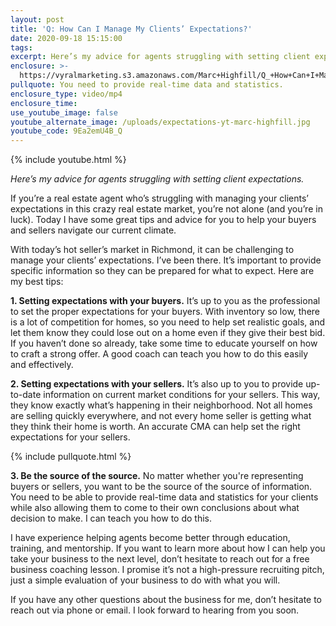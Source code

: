```yaml
---
layout: post
title: 'Q: How Can I Manage My Clients’ Expectations?'
date: 2020-09-18 15:15:00
tags:
excerpt: Here’s my advice for agents struggling with setting client expectations.
enclosure: >-
  https://vyralmarketing.s3.amazonaws.com/Marc+Highfill/Q_+How+Can+I+Manage+My+Clients%E2%80%99+Expectations_.mp4
pullquote: You need to provide real-time data and statistics.
enclosure_type: video/mp4
enclosure_time:
use_youtube_image: false
youtube_alternate_image: /uploads/expectations-yt-marc-highfill.jpg
youtube_code: 9Ea2emU4B_Q
---
```


{% include youtube.html %}

*Here’s my advice for agents struggling with setting client expectations.*

If you’re a real estate agent who’s struggling with managing your clients’ expectations in this crazy real estate market, you’re not alone (and you’re in luck). Today I have some great tips and advice for you to help your buyers and sellers navigate our current climate.

With today’s hot seller’s market in Richmond, it can be challenging to manage your clients’ expectations. I’ve been there. It’s important to provide specific information so they can be prepared for what to expect. Here are my best tips:

**1\. Setting expectations with your buyers.** It’s up to you as the professional to set the proper expectations for your buyers. With inventory so low, there is a lot of competition for homes, so you need to help set realistic goals, and let them know they could lose out on a home even if they give their best bid. If you haven’t done so already, take some time to educate yourself on how to craft a strong offer. A good coach can teach you how to do this easily and effectively.

**2\. Setting expectations with your sellers.** It’s also up to you to provide up-to-date information on current market conditions for your sellers. This way, they know exactly what’s happening in their neighborhood. Not all homes are selling quickly everywhere, and not every home seller is getting what they think their home is worth. An accurate CMA can help set the right expectations for your sellers.

{% include pullquote.html %}

**3\. Be the source of the source.** No matter whether you're representing buyers or sellers, you want to be the source of the source of information. You need to be able to provide real-time data and statistics for your clients while also allowing them to come to their own conclusions about what decision to make. I can teach you how to do this.

I have experience helping agents become better through education, training, and mentorship. If you want to learn more about how I can help you take your business to the next level, don’t hesitate to reach out for a free business coaching lesson. I promise it’s not a high-pressure recruiting pitch, just a simple evaluation of your business to do with what you will.

If you have any other questions about the business for me, don’t hesitate to reach out via phone or email. I look forward to hearing from you soon.
